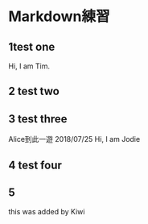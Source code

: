 # Markdown練習


## 1test one
Hi, I am Tim.


## 2 test two


## 3 test three
Alice到此一遊 2018/07/25
Hi, I am Jodie


## 4 test four


## 5
this was added by Kiwi